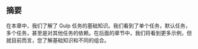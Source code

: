 ## 摘要

在本章中，我们了解了 Gulp 任务的基础知识。我们看到了单个任务，默认任务，多个任务，甚至是对其他任务的依赖。在后面的章节中，我们将看到更多示例，但就目前而言，您了解基础知识和不同的组合。